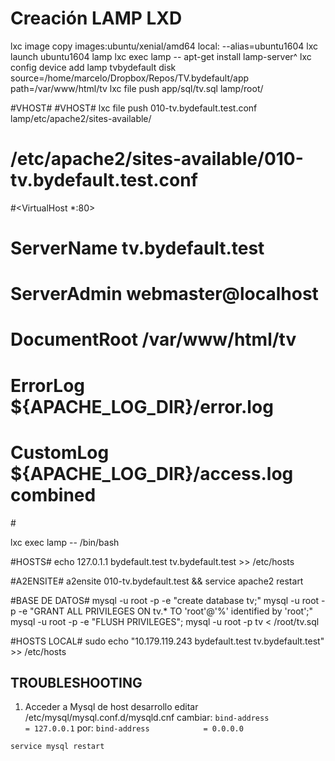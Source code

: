 # Creación LAMP LXD #
lxc image copy images:ubuntu/xenial/amd64 local: --alias=ubuntu1604
lxc launch ubuntu1604 lamp
lxc exec lamp -- apt-get install lamp-server^
lxc config device add lamp tvbydefault disk source=/home/marcelo/Dropbox/Repos/TV.bydefault/app path=/var/www/html/tv
lxc file push app/sql/tv.sql lamp/root/

#VHOST#
#VHOST#
lxc file push 010-tv.bydefault.test.conf lamp/etc/apache2/sites-available/
# /etc/apache2/sites-available/010-tv.bydefault.test.conf
#<VirtualHost *:80>
#        ServerName tv.bydefault.test
#        ServerAdmin webmaster@localhost
#        DocumentRoot /var/www/html/tv

#        ErrorLog ${APACHE_LOG_DIR}/error.log
#        CustomLog ${APACHE_LOG_DIR}/access.log combined
#</VirtualHost>

lxc exec lamp -- /bin/bash

#HOSTS#
echo 127.0.1.1 bydefault.test tv.bydefault.test >> /etc/hosts

#A2ENSITE#
a2ensite 010-tv.bydefault.test && service apache2 restart

#BASE DE DATOS#
mysql -u root -p -e "create database tv;" 
mysql -u root -p -e "GRANT ALL PRIVILEGES ON tv.* TO 'root'@'%' identified by 'root';"
mysql -u root -p -e "FLUSH PRIVILEGES";
mysql -u root -p tv < /root/tv.sql

#HOSTS LOCAL#
sudo echo "10.179.119.243 bydefault.test tv.bydefault.test" >> /etc/hosts

## TROUBLESHOOTING ##
1. Acceder a Mysql de host desarrollo
editar /etc/mysql/mysql.conf.d/mysqld.cnf
cambiar:
``bind-address            = 127.0.0.1``
por:
``bind-address            = 0.0.0.0``

``service mysql restart``